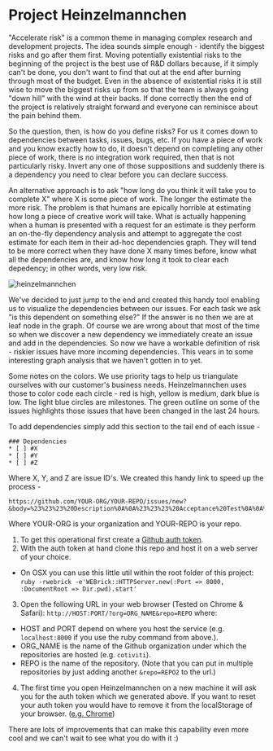 # Project Heinzelmannchen

"Accelerate risk" is a common theme in managing complex research and development projects.  The idea sounds simple enough - identify the biggest risks and go after them first. Moving potentially existential risks to the beginning of the project is the best use of R&D dollars because, if it simply can't be done, you don't want to find that out at the end after burning through most of the budget. Even in the absence of existential risks it is still wise to move the biggest risks up from so that the team is always going "down hill" with the wind at their backs. If done correctly then the end of the project is relatively straight forward and everyone can reminisce about the pain behind them.

So the question, then, is how do you define risks? For us it comes down to dependencies between tasks, issues, bugs, etc.  If you have a piece of work and you know exactly how to do, it doesn't depend on completing any other piece of work, there is no integration work required, then that is not particularly risky.  Invert any one of those suppositions and suddenly there is a dependency you need to clear before you can declare success.

An alternative approach is to ask "how long do you think it will take you to complete X" where X is some piece of work. The longer the estimate the more risk.  The problem is that humans are epically horrible at estimating how long a piece of creative work will take. What is actually happening when a human is presented with a request for an estimate is they perform an on-the-fly dependency analysis and attempt to aggregate the cost estimate for each item in their ad-hoc dependencies graph.  They will tend to be more correct when they have done X many times before, know what all the dependencies are, and know how long it took to clear each depedency; in other words, very low risk.

![heinzelmannchen](https://github.com/cotiviti/heinzelmannchen/blob/master/screenShot.png)

We've decided to just jump to the end and created this handy tool enabling us to visualize the dependencies between our issues. For each task we ask "is this dependent on something else?" If the answer is no then we are at leaf node in the graph. Of course we are wrong about that most of the time so when we discover a new dependency we immediately create an issue and add in the dependencies.  So now we have a workable definition of risk - riskier issues have more incoming dependencies.  This vears in to some interesting graph analysis that we haven't gotten in to yet.

Some notes on the colors.  We use priority tags to help us triangulate ourselves with our customer's business needs. Heinzelmannchen uses those to color code each circle - red is high, yellow is medium, dark blue is low.  The light blue circles are milestones. The green outline on some of the issues highlights those issues that have been changed in the last 24 hours.

To add dependencies simply add this section to the tail end of each issue -
```
### Dependencies
* [ ] #X
* [ ] #Y
* [ ] #Z
```
Where X, Y, and Z are issue ID's.  We created this handy link to speed up the process -
```
https://github.com/YOUR-ORG/YOUR-REPO/issues/new?&body=%23%23%23%20Description%0A%0A%23%23%23%20Acceptance%20Test%0A%0A%23%23%23%20Dependencies%0A%0A%2A%20%5B%20%5D%20%23%0A%2A%20%5B%20%5D%20%23%0A%2A%20%5B%20%5D%20%23%0A%2A%20%5B%20%5D%20%23%0A%2A%20%5B%20%5D%20%23
```
Where YOUR-ORG is your organization and YOUR-REPO is your repo.

1. To get this operational first create a [Github auth token](https://help.github.com/articles/creating-an-access-token-for-command-line-use).
2. With the auth token at hand clone this repo and host it on a web server of your choice. 
 * On OSX you can use this little util within the root folder of this project: `ruby -rwebrick -e'WEBrick::HTTPServer.new(:Port => 8000, :DocumentRoot => Dir.pwd).start'`
3. Open the following URL in your web browser (Tested on Chrome & Safari): `http://HOST:PORT/?org=ORG_NAME&repo=REPO`
where:
 * HOST and PORT depend on where you host the service (e.g. `localhost:8000` if you use the ruby command from above.).
 * ORG_NAME is the name of the Github organization under which the repositories are hosted (e.g. `cotiviti`).
  * REPO is the name of the repository. (Note that you can put in multiple repositories by just adding another `&repo=REPO2` to the url.)
4. The first time you open Heinzelmannchen on a new machine it will ask you for the auth token which we generated above. If you want to reset your auth token you would have to remove it from the localStorage of your browser. ([e.g. Chrome](chrome://settings/clearBrowserData))

There are lots of improvements that can make this capability even more cool and we can't wait to see what you do with it :)
